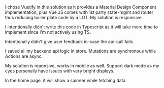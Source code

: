 I chose Vuetify in this solution as it provides a Material Design Component implementation,
plus Vue JS comes with 1st party state-mgmt and router thus reducing boiler plate code by a LOT.
My solution is responsive.

I intentionally didn't write this code in Typescript as it will take more time to implement since I'm not actively using TS.

Intentionally didn't give user feedback in-case the api-call fails

I saved all my backend api logic in store. Mutations are synchronous while Actions are async.

My solution is reponsive, works in mobile as well.
Support dark mode as my eyes personally have issues with very bright displays.

In the home page, it will show a spinner while fetching data.
